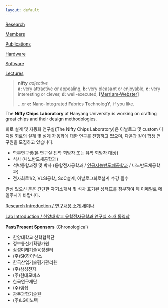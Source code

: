 ```yaml
---
layout: default
---
```


[Research](./research.html)

[Members](./people.html)

[Publications](./publications.html)

[Hardware](./chips.html)

[Software](./software.html)

[Lectures](./lectures.html)

>**nifty** *adjective*  
>**a:** very attractive or appealing, 
>**b:** very pleasant or enjoyable, 
>**c:** very interesting or clever, 
>**d:** well-executed, [[Merriam-Webster]](https://www.merriam-webster.com/dictionary/nifty)
>
>...or **e:** **N**ano-**I**ntegrated **F**abrics **T**echnolog**Y**, if you like.

The **Nifty Chips Laboratory** at Hanyang University is working on crafting great chips and their design methodologies.

회로 설계 및 자동화 연구실(The Nifty Chips Laboratory)은 아날로그 및 custom 디지털 회로의 설계 및 설계 자동화에 대한 연구를 진행하고 있으며, 다음과 같이 학생 연구원을 모집하고 있습니다.
* 학부연구생(본 연구실 진학 희망자 또는 유학 희망자 대상)
* 석사 (나노반도체공학과)
* 석박통합과정 및 박사 (융합전자공학과 / [인공지능반도체공학과](http://aisemi.hanyang.ac.kr/) / 나노반도체공학과)
* 전자회로1/2, VLSI공학, SoC설계, 아날로그회로설계 수강 필수

관심 있으신 분은 간단한 자기소개서 및 석차 표기된 성적표를 첨부하여 제 이메일로 메일주시기 바랍니다.


[Research Introduction / 연구내용 소개 세미나](https://www.youtube.com/watch?v=lo9Zcg205Ig&list=PL3tXkx6yyrEelC-KHj3iEiwrDR_9bWGsL&index=2&t=6873s&ab_channel=%EC%B5%9C%EC%A2%85%ED%98%84%ED%95%99%EC%88%A0%EC%9B%90)

[Lab Introduction / 한양대학교 융합전자공학과 연구실 소개 동영상](https://www.youtube.com/watch?v=umuOi5A6v1c&ab_channel=%ED%95%9C%EC%96%91%EB%8C%80%ED%95%99%EA%B5%90%EC%9C%B5%ED%95%A9%EC%A0%84%EC%9E%90%EA%B3%B5%ED%95%99%EA%B3%BC)


**Past/Present Sponsors** (Chronological)
* 한양대학교 산학협력단
* 정보통신기획평가원
* 삼성미래기술육성센터
* (주)SK하이닉스
* 한국산업기술평가관리원
* (주)삼성전자
* (주)현대모비스
* 한국연구재단
* (주)램쉽
* 광주과학기술원
* (주)LG이노텍

